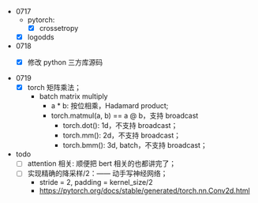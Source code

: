 
- 0717
    - pytorch:
        - [x] crossetropy
    - [x] logodds

- 0718
    - [x] 修改 python 三方库源码
    


- 0719
    - [x] torch 矩阵乘法；
        - batch matrix multiply
            - a * b: 按位相乘，Hadamard product;
            - torch.matmul(a, b) == a @ b，支持 broadcast
                - torch.dot(): 1d，不支持 broadcast；
                - torch.mm(): 2d，不支持 broadcast；
                - torch.bmm(): 3d, batch，不支持 broadcast；



- todo
    - [ ] attention 相关: 顺便把 bert 相关的也都讲完了；
    - [ ] 实现精确的降采样/2：—— 动手写神经网络；
        - stride = 2, padding = kernel_size/2 
        - https://pytorch.org/docs/stable/generated/torch.nn.Conv2d.html

       
